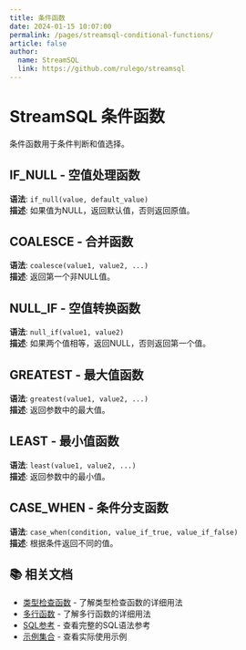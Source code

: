 ```yaml
---
title: 条件函数
date: 2024-01-15 10:07:00
permalink: /pages/streamsql-conditional-functions/
article: false
author: 
  name: StreamSQL
  link: https://github.com/rulego/streamsql
---
```


# StreamSQL 条件函数

条件函数用于条件判断和值选择。

## IF_NULL - 空值处理函数
**语法**: `if_null(value, default_value)`  
**描述**: 如果值为NULL，返回默认值，否则返回原值。  
 
## COALESCE - 合并函数
**语法**: `coalesce(value1, value2, ...)`  
**描述**: 返回第一个非NULL值。  
 
## NULL_IF - 空值转换函数
**语法**: `null_if(value1, value2)`  
**描述**: 如果两个值相等，返回NULL，否则返回第一个值。  
 
## GREATEST - 最大值函数
**语法**: `greatest(value1, value2, ...)`  
**描述**: 返回参数中的最大值。  
 
## LEAST - 最小值函数
**语法**: `least(value1, value2, ...)`  
**描述**: 返回参数中的最小值。  
 
## CASE_WHEN - 条件分支函数
**语法**: `case_when(condition, value_if_true, value_if_false)`  
**描述**: 根据条件返回不同的值。  
 
## 📚 相关文档

- [类型检查函数](/pages/streamsql-type-check-functions/) - 了解类型检查函数的详细用法
- [多行函数](/pages/streamsql-multirow-functions/) - 了解多行函数的详细用法
- [SQL参考](/pages/streamsql-sql/) - 查看完整的SQL语法参考
- [示例集合](/pages/streamsql-examples/) - 查看实际使用示例